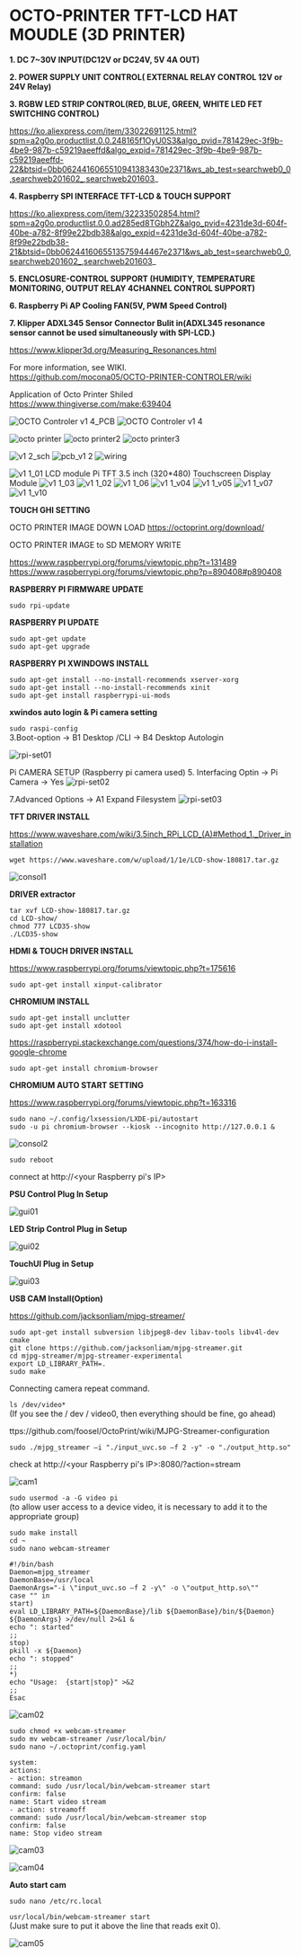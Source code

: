 # OCTO-PRINTER TFT-LCD HAT MOUDLE (3D PRINTER)


**1. DC 7~30V INPUT(DC12V or DC24V, 5V 4A OUT)**

**2. POWER SUPPLY UNIT CONTROL( EXTERNAL RELAY CONTROL 12V or 24V Relay)**

**3. RGBW LED STRIP CONTROL(RED, BLUE, GREEN, WHITE LED FET SWITCHING CONTROL)**

https://ko.aliexpress.com/item/33022691125.html?spm=a2g0o.productlist.0.0.248165f1OyU0S3&algo_pvid=781429ec-3f9b-4be9-987b-c59219aeeffd&algo_expid=781429ec-3f9b-4be9-987b-c59219aeeffd-22&btsid=0bb0624416065510941383430e2371&ws_ab_test=searchweb0_0,searchweb201602_,searchweb201603_

**4. Raspberry SPI INTERFACE TFT-LCD & TOUCH SUPPORT**

https://ko.aliexpress.com/item/32233502854.html?spm=a2g0o.productlist.0.0.ad285ed8TGbh2Z&algo_pvid=4231de3d-604f-40be-a782-8f99e22bdb38&algo_expid=4231de3d-604f-40be-a782-8f99e22bdb38-21&btsid=0bb0624416065513575944467e2371&ws_ab_test=searchweb0_0,searchweb201602_,searchweb201603_

**5. ENCLOSURE-CONTROL SUPPORT (HUMIDITY, TEMPERATURE MONITORING, OUTPUT RELAY 4CHANNEL CONTROL SUPPORT)**

**6. Raspberry Pi AP Cooling FAN(5V, PWM Speed Control)**

**7. Klipper ADXL345 Sensor Connector Bulit in(ADXL345 resonance sensor cannot be used simultaneously with SPI-LCD.)**

https://www.klipper3d.org/Measuring_Resonances.html

For more information, see WIKI.<br>
https://github.com/mocona05/OCTO-PRINTER-CONTROLER/wiki

Application of Octo Printer Shiled<br>
https://www.thingiverse.com/make:639404

![OCTO Controler v1 4_PCB](https://user-images.githubusercontent.com/11598835/100496782-317e0880-319a-11eb-8f71-3228b08ca7c2.png)
![OCTO Controler v1 4](https://user-images.githubusercontent.com/11598835/100496783-32af3580-319a-11eb-8e72-0e0d152ebb26.png)


![octo printer](https://user-images.githubusercontent.com/11598835/49480760-4d7c9700-f86b-11e8-9726-81482bc5d504.png)
![octo printer2](https://user-images.githubusercontent.com/11598835/49480931-ec08f800-f86b-11e8-98b8-92dd2afe2ed5.png)
![octo printer3](https://user-images.githubusercontent.com/11598835/49480932-ec08f800-f86b-11e8-84f4-e6344bd70d58.png)


![v1 2_sch](https://user-images.githubusercontent.com/11598835/46899833-a0714800-ced3-11e8-9eae-bbafdd31d3e1.png)
![pcb_v1 2](https://user-images.githubusercontent.com/11598835/46899834-a2d3a200-ced3-11e8-92eb-150ee3ae9a74.png)
![wiring](https://user-images.githubusercontent.com/11598835/47257206-ea56c100-d4c5-11e8-9e50-1440a79b2570.png)

![v1 1_01](https://user-images.githubusercontent.com/11598835/46874394-075f1480-ce74-11e8-8775-5a9fb0a5c464.png)
LCD module Pi TFT 3.5 inch (320*480) Touchscreen Display Module
![v1 1_03](https://user-images.githubusercontent.com/11598835/46874435-2198f280-ce74-11e8-87f1-3caa8f3d6df9.png)
![v1 1_02](https://user-images.githubusercontent.com/11598835/46874464-31b0d200-ce74-11e8-94b3-80f0f6aa0f80.png)
![v1 1_06](https://user-images.githubusercontent.com/11598835/46874484-383f4980-ce74-11e8-96f9-7d96574cf30b.png)
![v1 1_v04](https://user-images.githubusercontent.com/11598835/46874488-3a090d00-ce74-11e8-8dbe-bd7b972c1a39.png)
![v1 1_v05](https://user-images.githubusercontent.com/11598835/46874495-3b3a3a00-ce74-11e8-9089-30a53a3ec9b9.png)
![v1 1_v07](https://user-images.githubusercontent.com/11598835/46874502-3d03fd80-ce74-11e8-87f4-e5af33d6ef59.png)
![v1 1_v10](https://user-images.githubusercontent.com/11598835/46874505-3e352a80-ce74-11e8-9f56-d8e30af4f5fd.png)


**TOUCH GHI SETTING**

OCTO PRINTER IMAGE DOWN LOAD
https://octoprint.org/download/

OCTO PRINTER IMAGE to SD MEMORY WRITE

https://www.raspberrypi.org/forums/viewtopic.php?t=131489
https://www.raspberrypi.org/forums/viewtopic.php?p=890408#p890408

**RASPBERRY PI FIRMWARE UPDATE**

`sudo rpi-update`

**RASPBERRY PI UPDATE**

`sudo apt-get update`<br>
`sudo apt-get upgrade`<br>

**RASPBERRY PI XWINDOWS INSTALL**

`sudo apt-get install --no-install-recommends xserver-xorg`<br>
`sudo apt-get install --no-install-recommends xinit`<br>
`sudo apt-get install raspberrypi-ui-mods`<br>

**xwindos auto login & Pi camera setting**

`sudo raspi-config`<br>
3.Boot-option -> B1 Desktop /CLI -> B4 Desktop Autologin

![rpi-set01](https://user-images.githubusercontent.com/11598835/46899945-6f921280-ced5-11e8-8733-9a8a2dda06f3.png)

Pi CAMERA SETUP (Raspberry pi camera used)
5. Interfacing Optin -> Pi Camera -> Yes
![rpi-set02](https://user-images.githubusercontent.com/11598835/47189405-57a80c00-d377-11e8-9879-542c8fbfb29b.png)

7.Advanced Options -> A1 Expand Filesystem
![rpi-set03](https://user-images.githubusercontent.com/11598835/47197200-98b41680-d39f-11e8-8927-1acf6e96e2c9.png)


**TFT DRIVER INSTALL**

https://www.waveshare.com/wiki/3.5inch_RPi_LCD_(A)#Method_1._Driver_installation


`wget https://www.waveshare.com/w/upload/1/1e/LCD-show-180817.tar.gz`<br>

![consol1](https://user-images.githubusercontent.com/11598835/47189407-5971cf80-d377-11e8-8412-d9e97af0ed27.png)

**DRIVER extractor**

`tar xvf LCD-show-180817.tar.gz`<br>
`cd LCD-show/`<br>
`chmod 777 LCD35-show`<br>
`./LCD35-show`<br>


**HDMI & TOUCH DRIVER INSTALL**

https://www.raspberrypi.org/forums/viewtopic.php?t=175616

`sudo apt-get install xinput-calibrator`<br>



**CHROMIUM INSTALL**

`sudo apt-get install unclutter`<br>
`sudo apt-get install xdotool`<br>

https://raspberrypi.stackexchange.com/questions/374/how-do-i-install-google-chrome


`sudo apt-get install chromium-browser`<br>

**CHROMIUM AUTO START SETTING**

https://www.raspberrypi.org/forums/viewtopic.php?t=163316

`sudo nano ~/.config/lxsession/LXDE-pi/autostart`<br>
`sudo -u pi chromium-browser --kiosk --incognito http://127.0.0.1 &`<br>

![consol2](https://user-images.githubusercontent.com/11598835/47189410-5bd42980-d377-11e8-8e6b-21ce026a0bf3.png)


`sudo reboot`


connect at http://<your Raspberry pi's IP>

**PSU Control Plug In Setup**

![gui01](https://user-images.githubusercontent.com/11598835/47196493-c26b3e80-d39b-11e8-9354-e4c18304e3d4.png)

**LED Strip Control Plug in Setup**

![gui02](https://user-images.githubusercontent.com/11598835/47196492-c1d2a800-d39b-11e8-8d63-ec137b7fc0e1.png)

**TouchUI Plug in Setup**

![gui03](https://user-images.githubusercontent.com/11598835/47196491-c1d2a800-d39b-11e8-8739-58778fd0eef6.png)


**USB CAM Install(Option)**

https://github.com/jacksonliam/mjpg-streamer/

`sudo apt-get install subversion libjpeg8-dev libav-tools libv4l-dev cmake`<br>
`git clone https://github.com/jacksonliam/mjpg-streamer.git`<br>
`cd mjpg-streamer/mjpg-streamer-experimental`<br>
`export LD_LIBRARY_PATH=.`<br>
`sudo make`<br>

Connecting camera repeat command.

`ls /dev/video*`<br> 
(If you see the / dev / video0, then everything should be fine, go ahead)

ttps://github.com/foosel/OctoPrint/wiki/MJPG-Streamer-configuration

`sudo ./mjpg_streamer –i "./input_uvc.so –f 2 -y" -o "./output_http.so"`

check at http://<your Raspberry pi's IP>:8080/?action=stream

![cam1](https://user-images.githubusercontent.com/11598835/47196489-c1d2a800-d39b-11e8-94b1-75423855fa21.png)

`sudo usermod -a -G video pi`<br>
(to allow user access to a device video, it is necessary to add it to the appropriate group)

`sudo make install`<br>
`cd ~`<br>
`sudo nano webcam-streamer`<br>

`#!/bin/bash`<br>
`Daemon=mjpg_streamer`<br>
`DaemonBase=/usr/local`<br>
`DaemonArgs="-i \"input_uvc.so –f 2 -y\" -o \"output_http.so\""`<br>
`case "" in`<br>
`start)`<br>
`eval LD_LIBRARY_PATH=${DaemonBase}/lib ${DaemonBase}/bin/${Daemon} ${DaemonArgs} >/dev/null 2>&1 &`<br>
`echo ": started"`<br>
`;;`<br>
`stop)`<br>
`pkill -x ${Daemon}`<br>
`echo ": stopped"`<br>
`;;`<br>
`*)`<br>
`echo "Usage:  {start|stop}" >&2`<br>
`;;`<br>
`Esac`<br>

![cam02](https://user-images.githubusercontent.com/11598835/47197110-0b70c200-d39f-11e8-9a6b-62b13bd3cda5.png)


`sudo chmod +x webcam-streamer`<br>
`sudo mv webcam-streamer /usr/local/bin/`<br>
`sudo nano ~/.octoprint/config.yaml`<br>

`system:`<br>
  `actions:`<br>
  `- action: streamon`<br>
    `command: sudo /usr/local/bin/webcam-streamer start`<br>
    `confirm: false`<br>
    `name: Start video stream`<br>
  `- action: streamoff`<br>
    `command: sudo /usr/local/bin/webcam-streamer stop`<br>
    `confirm: false`<br>
    `name: Stop video stream`<br>

    
![cam03](https://user-images.githubusercontent.com/11598835/47196496-c303d500-d39b-11e8-927a-436d0f93e258.png)

![cam04](https://user-images.githubusercontent.com/11598835/47196495-c26b3e80-d39b-11e8-9491-22dc55dee9ee.png)


**Auto start cam**

`sudo nano /etc/rc.local`<br>

`usr/local/bin/webcam-streamer start`<br>
(Just make sure to put it above the line that reads exit 0).

![cam05](https://user-images.githubusercontent.com/11598835/47196494-c26b3e80-d39b-11e8-9b17-26c75b5c6d32.png)
